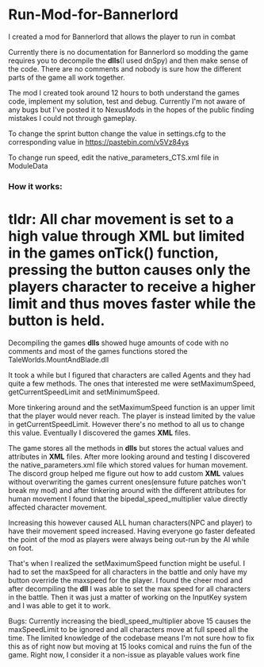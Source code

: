 # Run-Mod-for-Bannerlord
I created a mod for Bannerlord that allows the player to run in combat

Currently there is no documentation for Bannerlord so modding the game requires you to decompile the **dlls**(I used dnSpy) and then make sense of the code. There are no comments and nobody is sure how the different parts of the game all work together.

The mod I created took around 12 hours to both understand the games code, implement my solution, test and debug. Currently I'm not aware of any bugs but I've posted it to NexusMods in the hopes of the public finding mistakes I could not through gameplay.

To change the sprint button change the value in settings.cfg to the corresponding value in https://pastebin.com/v5Vz84ys

To change run speed, edit the native_parameters_CTS.xml file in ModuleData
### How it works:

# tldr: All char movement is set to a high value through **XML** but limited in the games onTick() function, pressing the button causes only the players character to receive a higher limit and thus moves faster while the button is held. 

Decompiling the games **dlls** showed huge amounts of code with no comments and most of the games functions stored the TaleWorlds.MountAndBlade.dll

It took a while but I figured that characters are called Agents and they had quite a few methods. The ones that interested me were setMaximumSpeed, getCurrentSpeedLimit and setMinimumSpeed. 

More tinkering around and the setMaximumSpeed function is an upper limit that the player would never reach. The player is instead limited by the value in getCurrentSpeedLimit. However there's no method to all us to change this value. Eventually I discovered the games **XML** files.

The game stores all the methods in **dlls** but stores the actual values and attributes in **XML** files. After more looking around and testing I discovered the native_parameters.xml file which stored values for human movement. The discord group helped me figure out how to add custom **XML** values without overwriting the games current ones(ensure future patches won't break my mod) and after tinkering around with the different attributes for human movement I found that the bipedal_speed_multiplier value directly affected character movement.

Increasing this however caused ALL human characters(NPC and player) to have their movement speed increased. Having everyone go faster defeated the point of the mod as players were always being out-run by the AI while on foot.

That's when I realized the setMaximumSpeed function might be useful. I had to set the maxSpeed for all characters in the battle and only have my button override the maxspeed for the player. I found the cheer mod and after decompiling the **dll** I was able to set the max speed for all characters in the battle. Then it was just a matter of working on the InputKey system and I was able to get it to work.

Bugs:
Currently increasing the biedl_speed_multiplier above 15 causes the maxSpeedLimit to be ignored and all characters move at full speed all the time. The limited knowledge of the codebase means I'm not sure how to fix this as of right now but moving at 15 looks comical and ruins the fun of the game. Right now, I consider it a non-issue as playable values work fine
